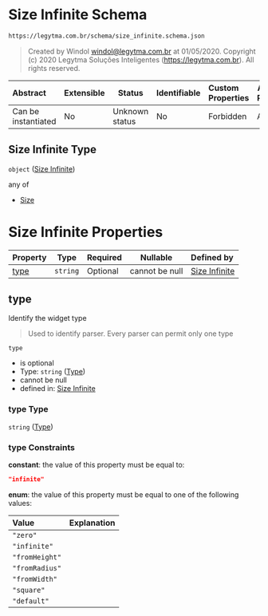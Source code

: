# Size Infinite Schema

```txt
https://legytma.com.br/schema/size_infinite.schema.json
```




> Created by Windol [windol@legytma.com.br](mailto:windol@legytma.com.br) at 01/05/2020.
> Copyright (c) 2020 Legytma Soluções Inteligentes (<https://legytma.com.br>). All rights reserved.
>

| Abstract            | Extensible | Status         | Identifiable | Custom Properties | Additional Properties | Access Restrictions | Defined In                                                                              |
| :------------------ | ---------- | -------------- | ------------ | :---------------- | --------------------- | ------------------- | --------------------------------------------------------------------------------------- |
| Can be instantiated | No         | Unknown status | No           | Forbidden         | Allowed               | none                | [size_infinite.schema.json](../schema/size_infinite.schema.json "open original schema") |

## Size Infinite Type

`object` ([Size Infinite](size_infinite.md))

any of

-   [Size](box_constraints_loose-properties-size.md "check type definition")

# Size Infinite Properties

| Property      | Type     | Required | Nullable       | Defined by                                                                                                                  |
| :------------ | -------- | -------- | -------------- | :-------------------------------------------------------------------------------------------------------------------------- |
| [type](#type) | `string` | Optional | cannot be null | [Size Infinite](widget-definitions-type.md "https&#x3A;//legytma.com.br/schema/size_infinite.schema.json#/properties/type") |

## type

Identify the widget type


> Used to identify parser. Every parser can permit only one type
>

`type`

-   is optional
-   Type: `string` ([Type](widget-definitions-type.md))
-   cannot be null
-   defined in: [Size Infinite](widget-definitions-type.md "https&#x3A;//legytma.com.br/schema/size_infinite.schema.json#/properties/type")

### type Type

`string` ([Type](widget-definitions-type.md))

### type Constraints

**constant**: the value of this property must be equal to:

```json
"infinite"
```

**enum**: the value of this property must be equal to one of the following values:

| Value          | Explanation |
| :------------- | ----------- |
| `"zero"`       |             |
| `"infinite"`   |             |
| `"fromHeight"` |             |
| `"fromRadius"` |             |
| `"fromWidth"`  |             |
| `"square"`     |             |
| `"default"`    |             |
